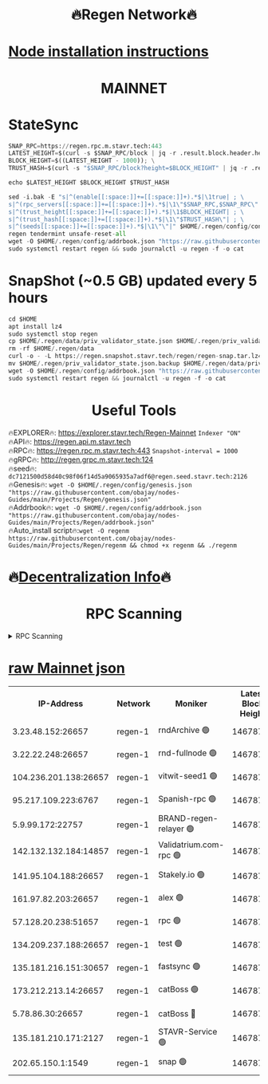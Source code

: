 <h1 align="center"> 🔥Regen Network🔥</h1>

[Node installation instructions](https://github.com/obajay/nodes-Guides/tree/main/Projects/Regen)
=
<h1 align="center"> MAINNET</h1>

# StateSync
```python
SNAP_RPC=https://regen.rpc.m.stavr.tech:443
LATEST_HEIGHT=$(curl -s $SNAP_RPC/block | jq -r .result.block.header.height); \
BLOCK_HEIGHT=$((LATEST_HEIGHT - 1000)); \
TRUST_HASH=$(curl -s "$SNAP_RPC/block?height=$BLOCK_HEIGHT" | jq -r .result.block_id.hash)

echo $LATEST_HEIGHT $BLOCK_HEIGHT $TRUST_HASH

sed -i.bak -E "s|^(enable[[:space:]]+=[[:space:]]+).*$|\1true| ; \
s|^(rpc_servers[[:space:]]+=[[:space:]]+).*$|\1\"$SNAP_RPC,$SNAP_RPC\"| ; \
s|^(trust_height[[:space:]]+=[[:space:]]+).*$|\1$BLOCK_HEIGHT| ; \
s|^(trust_hash[[:space:]]+=[[:space:]]+).*$|\1\"$TRUST_HASH\"| ; \
s|^(seeds[[:space:]]+=[[:space:]]+).*$|\1\"\"|" $HOME/.regen/config/config.toml
regen tendermint unsafe-reset-all
wget -O $HOME/.regen/config/addrbook.json "https://raw.githubusercontent.com/obajay/nodes-Guides/main/Projects/Regen/addrbook.json"
sudo systemctl restart regen && sudo journalctl -u regen -f -o cat
```
# SnapShot (~0.5 GB) updated every 5 hours
```python
cd $HOME
apt install lz4
sudo systemctl stop regen
cp $HOME/.regen/data/priv_validator_state.json $HOME/.regen/priv_validator_state.json.backup
rm -rf $HOME/.regen/data
curl -o - -L https://regen.snapshot.stavr.tech/regen/regen-snap.tar.lz4 | lz4 -c -d - | tar -x -C $HOME/.regen --strip-components 2
mv $HOME/.regen/priv_validator_state.json.backup $HOME/.regen/data/priv_validator_state.json
wget -O $HOME/.regen/config/addrbook.json "https://raw.githubusercontent.com/obajay/nodes-Guides/main/Projects/Regen/addrbook.json"
sudo systemctl restart regen && journalctl -u regen -f -o cat
```

 <h1 align="center"> Useful Tools</h1>

🔥EXPLORER🔥:     https://explorer.stavr.tech/Regen-Mainnet        `Indexer "ON"` \
🔥API🔥:          https://regen.api.m.stavr.tech \
🔥RPC🔥:          https://regen.rpc.m.stavr.tech:443              `Snapshot-interval = 1000` \
🔥gRPC🔥:         http://regen.grpc.m.stavr.tech:124 \
🔥seed🔥:      `dc7121500d58d40c98f06f14d5a9065935a7adf6@regen.seed.stavr.tech:2126` \
🔥Genesis🔥:   `wget -O $HOME/.regen/config/genesis.json "https://raw.githubusercontent.com/obajay/nodes-Guides/main/Projects/Regen/genesis.json"` \
🔥Addrbook🔥:  `wget -O $HOME/.regen/config/addrbook.json "https://raw.githubusercontent.com/obajay/nodes-Guides/main/Projects/Regen/addrbook.json"` \
🔥Auto_install script🔥:`wget -O regenm https://raw.githubusercontent.com/obajay/nodes-Guides/main/Projects/Regen/regenm && chmod +x regenm && ./regenm`

🔥[Decentralization Info](https://github.com/obajay/StateSync-snapshots/tree/main/Projects/Regen/Decentralization)🔥
=
<h1 align="center"> RPC Scanning</h1>

<details>
<summary>RPC Scanning</summary>

<h2 align="center"> We scan nodes in real time every 4 hours. And we provide the final result of RPC endpoints.
We cannot influence the operation of these nodes in any way. </h2>


```python
If Voting Power is higher than 0 --> then the Node is a validator of the network and may be subject to attack and be a potential threat to the chain.
```
```python
We marked such validators with a red symbol
```

</details>

[raw Mainnet json](https://rpc-check.regenm.stavr.tech/regenm/rpc-regenm-result.json)
=


<table><tr><th>IP-Address</th><th>Network</th><th>Moniker</th><th>Latest Block Height</th><th>Earliest Block Height</th><th>Catching Up</th><th>Tx Index</th><th>Voting Power</th><th>Scan Time</th></tr><tr><td>3.23.48.152:26657</td><td>regen-1</td><td>rndArchive 🟢</td><td>14678741</td><td>1</td><td>False</td><td>on</td><td>0</td><td>2024-02-13T14:55:18.931560374UTC</td></tr><tr><td>3.22.22.248:26657</td><td>regen-1</td><td>rnd-fullnode 🟢</td><td>14678740</td><td>4134001</td><td>False</td><td>on</td><td>0</td><td>2024-02-13T14:55:16.235668039UTC</td></tr><tr><td>104.236.201.138:26657</td><td>regen-1</td><td>vitwit-seed1 🟢</td><td>14678736</td><td>8943001</td><td>False</td><td>on</td><td>0</td><td>2024-02-13T14:54:48.381849297UTC</td></tr><tr><td>95.217.109.223:6767</td><td>regen-1</td><td>Spanish-rpc 🟢</td><td>14678744</td><td>10068001</td><td>False</td><td>on</td><td>0</td><td>2024-02-13T14:55:39.518696741UTC</td></tr><tr><td>5.9.99.172:22757</td><td>regen-1</td><td>BRAND-regen-relayer 🟢</td><td>14678745</td><td>10782501</td><td>False</td><td>on</td><td>0</td><td>2024-02-13T14:55:42.134392557UTC</td></tr><tr><td>142.132.132.184:14857</td><td>regen-1</td><td>Validatrium.com-rpc 🟢</td><td>14678745</td><td>11175001</td><td>False</td><td>on</td><td>0</td><td>2024-02-13T14:55:41.836204694UTC</td></tr><tr><td>141.95.104.188:26657</td><td>regen-1</td><td>Stakely.io 🟢</td><td>14678739</td><td>13442501</td><td>False</td><td>on</td><td>0</td><td>2024-02-13T14:55:07.264684705UTC</td></tr><tr><td>161.97.82.203:26657</td><td>regen-1</td><td>alex 🟢</td><td>14678742</td><td>13992001</td><td>False</td><td>on</td><td>0</td><td>2024-02-13T14:55:28.482377478UTC</td></tr><tr><td>57.128.20.238:51657</td><td>regen-1</td><td>rpc 🟢</td><td>14678744</td><td>13992001</td><td>False</td><td>on</td><td>0</td><td>2024-02-13T14:55:34.945828998UTC</td></tr><tr><td>134.209.237.188:26657</td><td>regen-1</td><td>test 🟢</td><td>14678746</td><td>13992001</td><td>False</td><td>on</td><td>0</td><td>2024-02-13T14:55:50.666025759UTC</td></tr><tr><td>135.181.216.151:30657</td><td>regen-1</td><td>fastsync 🟢</td><td>14678742</td><td>14457001</td><td>False</td><td>off</td><td>0</td><td>2024-02-13T14:55:28.083447736UTC</td></tr><tr><td>173.212.213.14:26657</td><td>regen-1</td><td>catBoss 🟢</td><td>14678741</td><td>14577001</td><td>False</td><td>on</td><td>0</td><td>2024-02-13T14:55:19.234283784UTC</td></tr><tr><td>5.78.86.30:26657</td><td>regen-1</td><td>catBoss 🔴</td><td>14678748</td><td>14650701</td><td>False</td><td>on</td><td>9076839268</td><td>2024-02-13T14:55:59.832643767UTC</td></tr><tr><td>135.181.210.171:2127</td><td>regen-1</td><td>STAVR-Service 🟢</td><td>14678749</td><td>14676001</td><td>False</td><td>on</td><td>0</td><td>2024-02-13T14:56:04.290092193UTC</td></tr><tr><td>202.65.150.1:1549</td><td>regen-1</td><td>snap 🟢</td><td>14678752</td><td>14676941</td><td>False</td><td>on</td><td>0</td><td>2024-02-13T14:56:25.587818089UTC</td></tr></table>